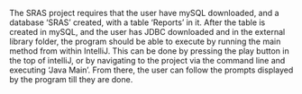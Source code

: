 The SRAS project requires that the user have mySQL downloaded, and a database ‘SRAS’ created, with a table ‘Reports’ in it. 
 After the table is created in mySQL, and the user has JDBC downloaded and in the external library folder, the program 
should be able to execute by running the main method from within IntelliJ. This can be done by pressing the play button in the 
top of intelliJ, or by navigating to the project via the command line and executing ‘Java Main’. From there, the user can follow 
the prompts displayed by the program till they are done.
